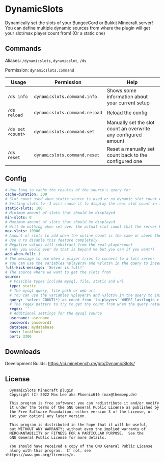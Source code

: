 # DynamicSlots
Dynamically set the slots of your BungeeCord or Bukkit Minecraft server! You can define multiple dynamic sources from where the plugin will get your slot/max player count from! (Or a static one)

## Commands

Aliases: `/dynamicslots`, `dynamicslot`, `/ds`

Permission: `dynamicslots.command`

| Usage             | Permission                    | Help                                                           |
|-------------------|-------------------------------|----------------------------------------------------------------|
| `/ds info`        | `dynamicslots.command.info`   | Shows some information about your current setup                |
| `/ds reload`      | `dynamicslots.command.reload` | Reload the config                                              |
| `/ds set <count>` | `dynamicslots.command.set`    | Manually set the slot count an overwrite any configured amount |
| `/ds reset`       | `dynamicslots.command.reset`  | Reset a manually set count back to the configured one          |

## Config

```yaml
# How long to cache the results of the source's query for
cache-duration: 300
# Slot count used when static source is used or no dynamic slot count was found
# Setting slots to -1 will cause it to display the real slot count in that case
static-slots: 100
# Minimum amount of slots that should be displayed
min-slots: 0
# Maximum amount of slots that should be displayed
# Will do nothing when set over the actual slot count that the server has
max-slots: 10000
# Amount of slots to add when the online count is the same or above the count that would be displayed
# Use 0 to disable this feature completely
# Negative values will substract from the real playercount
# (Why you would ever do that is beyond me but you can if you want!)
add-when-full: 1
# The message to use when a player tries to connect to a full server
# You can use the variables %players% and %slots% in the query to insert the online count and slot count
full-kick-message: 'Server is full!'
# The source where we want to get the slots from
source:
  # Possible types include mysql, file, static and url
  type: static
  # The mysql query, file path or web url
  # You can use the variables %players% and %slots% in the query to insert the online count and slot count
  query: 'select COUNT(*) as count from `lb-players` WHERE lastlogin > DATE_ADD(NOW(), INTERVAL -1 DAY) AND onlinetime > 60'
  # The regex pattern to try to get the count from when the query returns a string
  regex: ''
  # Additional settings for the mysql source
  username: username
  password: password1
  database: mydatabase
  host: localhost
  port: 3306
  ```
  
  ## Downloads
  
  Development Builds: https://ci.minebench.de/job/DynamicSlots/
  
  ## License
  
  ```
    DynamicSlots Minecraft plugin
    Copyright (C) 2022 Max Lee aka Phoenix616 (max@themoep.de)

    This program is free software: you can redistribute it and/or modify
    it under the terms of the GNU General Public License as published by
    the Free Software Foundation, either version 3 of the License, or
    (at your option) any later version.

    This program is distributed in the hope that it will be useful,
    but WITHOUT ANY WARRANTY; without even the implied warranty of
    MERCHANTABILITY or FITNESS FOR A PARTICULAR PURPOSE.  See the
    GNU General Public License for more details.

    You should have received a copy of the GNU General Public License
    along with this program.  If not, see <https://www.gnu.org/licenses/>.
```
